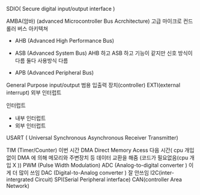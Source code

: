 SDIO( Secure digital input/output interface )

AMBA(암바) (advanced Microcontroller Bus Acrchitecture) 고급 마이크로 컨드롤러 버스 아키텍쳐
- AHB (Advanced High Performance Bus)
- ASB (Advanced System Bus)
AHB 하고 ASB 하고 기능이 같지만 신호 방식이 다름 둘다 사용방식 다름

- APB (Advanced Peripheral Bus)

General Purpose input/output 범용 입출력 장치(controller)
EXTI(external interrupt) 외부 인터럽트

인터럽트
- 내부 인터럽트
- 외부 인터럽트

USART ( Universal Synchronous Asynchronous Receiver Transmitter)

TIM (Timer/Counter) 이번 시간 
DMA Direct Memory Acess 다음 시간( cpu 개입 없이 DMA 에 의해 메모리와 주변장치 등 데이터 교환을 해줌 (코드가 필요없음(cpu 개입 X ))
PWM (Pulse Width Modulation) 
ADC (Analog-to-digital converter ) 이게 더 많이 쓰임
DAC (Digital-to-Analog converter ) 잘 안쓰임
I2C(inter-intergrated Circuit) 
SPI(Serial Peripheral interface)
CAN(controller Area Network)
